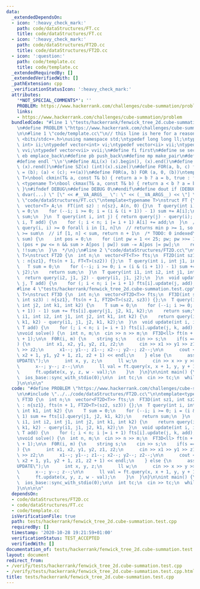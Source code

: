 ```yaml
---
data:
  _extendedDependsOn:
  - icon: ':heavy_check_mark:'
    path: code/dataStructures/FT.cc
    title: code/dataStructures/FT.cc
  - icon: ':heavy_check_mark:'
    path: code/dataStructures/FT2D.cc
    title: code/dataStructures/FT2D.cc
  - icon: ':question:'
    path: code/template.cc
    title: code/template.cc
  _extendedRequiredBy: []
  _extendedVerifiedWith: []
  _pathExtension: cpp
  _verificationStatusIcon: ':heavy_check_mark:'
  attributes:
    '*NOT_SPECIAL_COMMENTS*': ''
    PROBLEM: https://www.hackerrank.com/challenges/cube-summation/problem
    links:
    - https://www.hackerrank.com/challenges/cube-summation/problem
  bundledCode: "#line 1 \"tests/hackerrank/fenwick_tree_2d.cube-summation.test.cpp\"\
    \n#define PROBLEM \"https://www.hackerrank.com/challenges/cube-summation/problem\"\
    \n\n#line 1 \"code/template.cc\"\n// this line is here for a reason\n#include\
    \ <bits/stdc++.h>\nusing namespace std;\ntypedef long long ll;\ntypedef pair<int,\
    \ int> ii;\ntypedef vector<int> vi;\ntypedef vector<ii> vii;\ntypedef vector<vi>\
    \ vvi;\ntypedef vector<vii> vvii;\n#define fi first\n#define se second\n#define\
    \ eb emplace_back\n#define pb push_back\n#define mp make_pair\n#define mt make_tuple\n\
    #define endl '\\n'\n#define ALL(x) (x).begin(), (x).end()\n#define RALL(x) (x).rbegin(),\
    \ (x).rend()\n#define SZ(x) (int)(x).size()\n#define FOR(a, b, c) for (auto a\
    \ = (b); (a) < (c); ++(a))\n#define F0R(a, b) FOR (a, 0, (b))\ntemplate <typename\
    \ T>\nbool ckmin(T& a, const T& b) { return a > b ? a = b, true : false; }\ntemplate\
    \ <typename T>\nbool ckmax(T& a, const T& b) { return a < b ? a = b, true : false;\
    \ }\n#ifndef DEBUG\n#define DEBUG 0\n#endif\n#define dout if (DEBUG) cerr\n#define\
    \ dvar(...) \" [\" << #__VA_ARGS__ \": \" << (__VA_ARGS__) << \"] \"\n#line 2\
    \ \"code/dataStructures/FT.cc\"\ntemplate<typename T>\nstruct FT {\n  int n;\n\
    \  vector<T> A;\n  FT(int sz) : n{sz}, A(n, 0) {}\n  T query(int i) {\n    T sum\
    \ = 0;\n    for (--i; i >= 0; i = (i & (i + 1)) - 1) sum += A[i];\n    return\
    \ sum;\n  }\n  T query(int i, int j) { return query(j) - query(i); }\n  void update(int\
    \ i, T add) {\n    for (; i < n; i |= i + 1) A[i] += add;\n  }\n  // lb assumes\
    \ query(i, i) >= 0 forall i in [1, n]\n  // returns min p >= 1, so that [1, p]\
    \ >= sum\n  // if [1, n] < sum, return n + 1\n  /* TODO: 0 indexed\n  int lb(T\
    \ sum) {\n    int pos = 0;\n    for (int pw = 1 << 25; pw; pw >>= 1)\n      if\
    \ (pos + pw <= n && sum > A[pos | pw]) sum -= A[pos |= pw];\n    return pos +\
    \ !!sum;\n  }\n  */\n};\n#line 2 \"code/dataStructures/FT2D.cc\"\ntemplate<typename\
    \ T>\nstruct FT2D {\n  int n;\n  vector<FT<T>> fts;\n  FT2D(int sz1, int sz2)\
    \ : n{sz1}, fts(n + 1, FT<T>(sz2)) {};\n  T query(int i, int j1, int j2) {\n \
    \   T sum = 0;\n    for (--i; i >= 0; i = (i & (i + 1)) - 1) sum += fts[i].query(j1,\
    \ j2);\n    return sum;\n  }\n  T query(int i1, int i2, int j1, int j2) {\n  \
    \  return query(i2, j1, j2) - query(i1, j1, j2);\n  }\n  void update(int i, int\
    \ j, T add) {\n    for (; i < n; i |= i + 1) fts[i].update(j, add);\n  }\n};\n\
    #line 4 \"tests/hackerrank/fenwick_tree_2d.cube-summation.test.cpp\"\n\ntemplate<typename\
    \ T>\nstruct FT3D {\n  int n;\n  vector<FT2D<T>> fts;\n  FT3D(int sz1, int sz2,\
    \ int sz3) : n{sz1}, fts(n + 1, FT2D<T>(sz2, sz3)) {};\n  T query(int i, int j1,\
    \ int j2, int k1, int k2) {\n    T sum = 0;\n    for (--i; i >= 0; i = (i & (i\
    \ + 1)) - 1) sum += fts[i].query(j1, j2, k1, k2);\n    return sum;\n  }\n  T query(int\
    \ i1, int i2, int j1, int j2, int k1, int k2) {\n    return query(i2, j1, j2,\
    \ k1, k2) - query(i1, j1, j2, k1, k2);\n  }\n  void update(int i, int j, int k,\
    \ T add) {\n    for (; i < n; i |= i + 1) fts[i].update(j, k, add);\n  }\n};\n\
    \nvoid solve() {\n  int n, m;\n  cin >> n >> m;\n  FT3D<ll> ft(n + 1, n + 1, n\
    \ + 1);\n\n  F0R(i, m) {\n    string s;\n    cin >> s;\n    if(s == \"QUERY\"\
    ) {\n      int x1, x2, y1, y2, z1, z2;\n      cin >> x1 >> y1 >> z1 >> x2 >> y2\
    \ >> z2;\n      x1--; y1--; z1--; x2--; y2--; z2--;\n\n      cout << ft.query(x1,\
    \ x2 + 1, y1, y2 + 1, z1, z2 + 1) << endl;\n    } else {\n      assert(s == \"\
    UPDATE\");\n      int x, y, z;\n      ll w;\n      cin >> x >> y >> z >> w;\n\
    \      x--; y--; z--;\n\n      ll val = ft.query(x, x + 1, y, y + 1, z, z + 1);\n\
    \      ft.update(x, y, z, w - val);\n    }\n  }\n}\n\nint main() {\n  cin.tie(0);\n\
    \  ios_base::sync_with_stdio(0);\n\n  int tc;\n  cin >> tc;\n  while(tc--) solve();\n\
    }\n\n\n\n"
  code: "#define PROBLEM \"https://www.hackerrank.com/challenges/cube-summation/problem\"\
    \n\n#include \"../../code/dataStructures/FT2D.cc\"\n\ntemplate<typename T>\nstruct\
    \ FT3D {\n  int n;\n  vector<FT2D<T>> fts;\n  FT3D(int sz1, int sz2, int sz3)\
    \ : n{sz1}, fts(n + 1, FT2D<T>(sz2, sz3)) {};\n  T query(int i, int j1, int j2,\
    \ int k1, int k2) {\n    T sum = 0;\n    for (--i; i >= 0; i = (i & (i + 1)) -\
    \ 1) sum += fts[i].query(j1, j2, k1, k2);\n    return sum;\n  }\n  T query(int\
    \ i1, int i2, int j1, int j2, int k1, int k2) {\n    return query(i2, j1, j2,\
    \ k1, k2) - query(i1, j1, j2, k1, k2);\n  }\n  void update(int i, int j, int k,\
    \ T add) {\n    for (; i < n; i |= i + 1) fts[i].update(j, k, add);\n  }\n};\n\
    \nvoid solve() {\n  int n, m;\n  cin >> n >> m;\n  FT3D<ll> ft(n + 1, n + 1, n\
    \ + 1);\n\n  F0R(i, m) {\n    string s;\n    cin >> s;\n    if(s == \"QUERY\"\
    ) {\n      int x1, x2, y1, y2, z1, z2;\n      cin >> x1 >> y1 >> z1 >> x2 >> y2\
    \ >> z2;\n      x1--; y1--; z1--; x2--; y2--; z2--;\n\n      cout << ft.query(x1,\
    \ x2 + 1, y1, y2 + 1, z1, z2 + 1) << endl;\n    } else {\n      assert(s == \"\
    UPDATE\");\n      int x, y, z;\n      ll w;\n      cin >> x >> y >> z >> w;\n\
    \      x--; y--; z--;\n\n      ll val = ft.query(x, x + 1, y, y + 1, z, z + 1);\n\
    \      ft.update(x, y, z, w - val);\n    }\n  }\n}\n\nint main() {\n  cin.tie(0);\n\
    \  ios_base::sync_with_stdio(0);\n\n  int tc;\n  cin >> tc;\n  while(tc--) solve();\n\
    }\n\n\n\n"
  dependsOn:
  - code/dataStructures/FT2D.cc
  - code/dataStructures/FT.cc
  - code/template.cc
  isVerificationFile: true
  path: tests/hackerrank/fenwick_tree_2d.cube-summation.test.cpp
  requiredBy: []
  timestamp: '2020-10-28 19:21:59+01:00'
  verificationStatus: TEST_ACCEPTED
  verifiedWith: []
documentation_of: tests/hackerrank/fenwick_tree_2d.cube-summation.test.cpp
layout: document
redirect_from:
- /verify/tests/hackerrank/fenwick_tree_2d.cube-summation.test.cpp
- /verify/tests/hackerrank/fenwick_tree_2d.cube-summation.test.cpp.html
title: tests/hackerrank/fenwick_tree_2d.cube-summation.test.cpp
---
```


